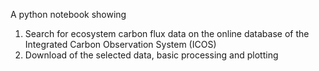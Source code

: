 A python notebook showing
1. Search for ecosystem carbon flux data on the online database of the Integrated Carbon Observation System (ICOS)
2. Download of the selected data, basic processing and plotting 
